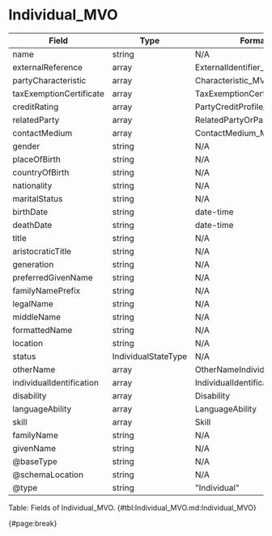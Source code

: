<!--
    ATTENTION: This file was generated via gradle!
               Do NOT manually edit this file! Any such changes will be overwritten!
-->

# Individual_MVO

| Field | Type | Format | Required |
| ------- | ------- | ------- | --- |
| name | string | N/A | No |
| externalReference | array | ExternalIdentifier_MVO | No |
| partyCharacteristic | array | Characteristic_MVO | No |
| taxExemptionCertificate | array | TaxExemptionCertificate_MVO | No |
| creditRating | array | PartyCreditProfile_MVO | No |
| relatedParty | array | RelatedPartyOrPartyRole_MVO | No |
| contactMedium | array | ContactMedium_MVO | No |
| gender | string | N/A | No |
| placeOfBirth | string | N/A | No |
| countryOfBirth | string | N/A | No |
| nationality | string | N/A | No |
| maritalStatus | string | N/A | No |
| birthDate | string | date-time | No |
| deathDate | string | date-time | No |
| title | string | N/A | No |
| aristocraticTitle | string | N/A | No |
| generation | string | N/A | No |
| preferredGivenName | string | N/A | No |
| familyNamePrefix | string | N/A | No |
| legalName | string | N/A | No |
| middleName | string | N/A | No |
| formattedName | string | N/A | No |
| location | string | N/A | No |
| status | IndividualStateType | N/A | No |
| otherName | array | OtherNameIndividual | No |
| individualIdentification | array | IndividualIdentification_MVO | No |
| disability | array | Disability | No |
| languageAbility | array | LanguageAbility | No |
| skill | array | Skill | No |
| familyName | string | N/A | No |
| givenName | string | N/A | No |
| @baseType | string | N/A | No |
| @schemaLocation | string | N/A | No |
| @type | string | "Individual" | Yes |

Table: Fields of Individual_MVO. {#tbl:Individual_MVO.md:Individual_MVO}

{#page:break}

